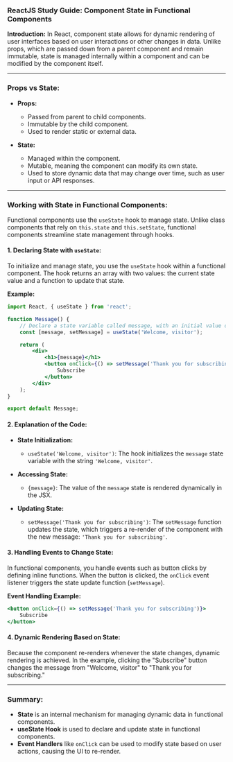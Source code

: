 ### ReactJS Study Guide: Component State in Functional Components

**Introduction:**
In React, component state allows for dynamic rendering of user interfaces based on user interactions or other changes in data. Unlike props, which are passed down from a parent component and remain immutable, state is managed internally within a component and can be modified by the component itself.

---

### **Props vs State:**
- **Props:**
  - Passed from parent to child components.
  - Immutable by the child component.
  - Used to render static or external data.
  
- **State:**
  - Managed within the component.
  - Mutable, meaning the component can modify its own state.
  - Used to store dynamic data that may change over time, such as user input or API responses.

---

### **Working with State in Functional Components:**

Functional components use the `useState` hook to manage state. Unlike class components that rely on `this.state` and `this.setState`, functional components streamline state management through hooks.

#### **1. Declaring State with `useState`:**
To initialize and manage state, you use the `useState` hook within a functional component. The hook returns an array with two values: the current state value and a function to update that state.

**Example:**
```jsx
import React, { useState } from 'react';

function Message() {
    // Declare a state variable called message, with an initial value of "Welcome, visitor"
    const [message, setMessage] = useState('Welcome, visitor');

    return (
        <div>
            <h1>{message}</h1>
            <button onClick={() => setMessage('Thank you for subscribing')}>
                Subscribe
            </button>
        </div>
    );
}

export default Message;
```

#### **2. Explanation of the Code:**
- **State Initialization:**
  - `useState('Welcome, visitor')`: The hook initializes the `message` state variable with the string `'Welcome, visitor'`.
  
- **Accessing State:**
  - `{message}`: The value of the `message` state is rendered dynamically in the JSX.

- **Updating State:**
  - `setMessage('Thank you for subscribing')`: The `setMessage` function updates the state, which triggers a re-render of the component with the new message: `'Thank you for subscribing'`.

#### **3. Handling Events to Change State:**
In functional components, you handle events such as button clicks by defining inline functions. When the button is clicked, the `onClick` event listener triggers the state update function (`setMessage`).

**Event Handling Example:**
```jsx
<button onClick={() => setMessage('Thank you for subscribing')}>
    Subscribe
</button>
```

#### **4. Dynamic Rendering Based on State:**
Because the component re-renders whenever the state changes, dynamic rendering is achieved. In the example, clicking the "Subscribe" button changes the message from "Welcome, visitor" to "Thank you for subscribing."

---

### **Summary:**
- **State** is an internal mechanism for managing dynamic data in functional components.
- **useState Hook** is used to declare and update state in functional components.
- **Event Handlers** like `onClick` can be used to modify state based on user actions, causing the UI to re-render.
